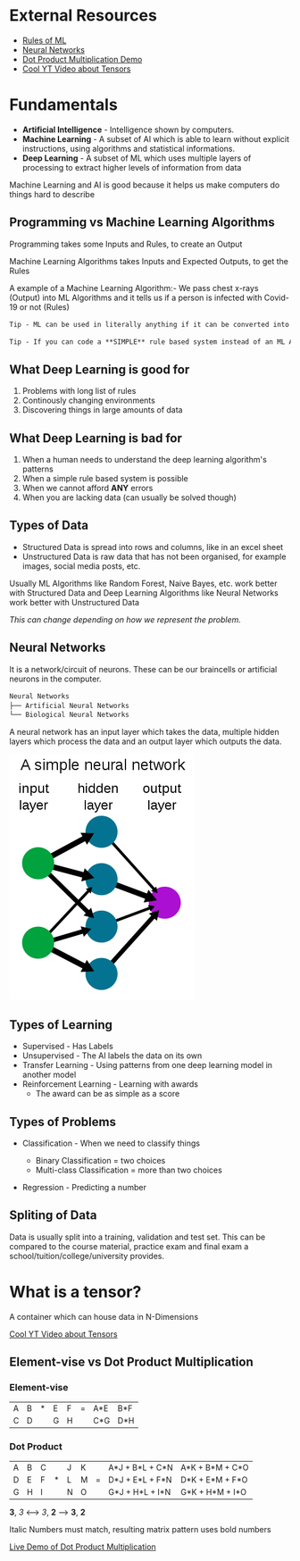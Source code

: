 # External Resources
- [Rules of ML](https://developers.google.com/machine-learning/guides/rules-of-ml)
- [Neural Networks](https://en.wikipedia.org/wiki/Neural_network)
- [Dot Product Multiplication Demo](http://matrixmultiplication.xyz)
- [Cool YT Video about Tensors](https://www.youtube.com/watch?v=f5liqUk0ZTw)

# Fundamentals
- **Artificial Intelligence** - Intelligence shown by computers.
- **Machine Learning** - A subset of AI which is able to learn without explicit instructions, using algorithms and statistical informations.
- **Deep Learning** - A subset of ML which uses multiple layers of processing to extract higher levels of information from data

Machine Learning and AI is good because it helps us make computers do things hard to describe

## Programming vs Machine Learning Algorithms
Programming takes some Inputs and Rules, to create an Output

Machine Learning Algorithms takes Inputs and Expected Outputs, to get the Rules

A example of a Machine Learning Algorithm:-
We pass chest x-rays (Output) into ML Algorithms and it tells us if a person is infected with Covid-19 or not (Rules)

```md
Tip - ML can be used in literally anything if it can be converted into numbers
```

```md
Tip - If you can code a **SIMPLE** rule based system instead of an ML Algorithm, make the rule based system instead
```
## What Deep Learning is good for
1. Problems with long list of rules
2. Continously changing environments
3. Discovering things in large amounts of data

## What Deep Learning is bad for
1. When a human needs to understand the deep learning algorithm's patterns
2. When a simple rule based system is possible
3. When we cannot afford **ANY** errors
4. When you are lacking data (can usually be solved though) 

## Types of Data
- Structured Data is spread into rows and columns, like in an excel sheet
- Unstructured Data is raw data that has not been organised, for example images, social media posts, etc.

Usually ML Algorithms like Random Forest, Naive Bayes, etc. work better with Structured Data
and Deep Learning Algorithms like Neural Networks work better with Unstructured Data

*This can change depending on how we represent the problem.*

## Neural Networks
It is a network/circuit of neurons. These can be our braincells or artificial neurons in the computer.

```md
Neural Networks
├── Artificial Neural Networks
└── Biological Neural Networks
```
A neural network has an input layer which takes the data, multiple hidden layers which process the data and an output layer which outputs the data.

![neural network](./images/neuralnetwork.png)

## Types of Learning
- Supervised - Has Labels
- Unsupervised - The AI labels the data on its own
- Transfer Learning - Using patterns from one deep learning model in another model
- Reinforcement Learning - Learning with awards
    - The award can be as simple as a score

## Types of Problems
- Classification - When we need to classify things
    - Binary Classification = two choices
    - Multi-class Classification = more than two choices

- Regression - Predicting a number

## Spliting of Data
Data is usually split into a training, validation and test set.
This can be compared to the course material, practice exam and final exam a school/tuition/college/university provides.

# What is a tensor?
A container which can house data in N-Dimensions

[Cool YT Video about Tensors](https://www.youtube.com/watch?v=f5liqUk0ZTw)

## Element-vise vs Dot Product Multiplication
### Element-vise
|     |     |     |     |     |     |      |      |
| --- | --- | --- | --- | --- | --- | ---- | ---- |
|  A  |  B  |  *  |  E  |  F  |  =  | A\*E | B\*F |
|  C  |  D  |     |  G  |  H  |     | C\*G | D\*H |

### Dot Product
|     |     |     |     |     |     |     |                    |                    |
| --- | --- | --- | --- | --- | --- | --- | ------------------ | ------------------ |
|  A  |  B  |  C  |     |  J  |  K  |     | A\*J + B\*L + C\*N | A\*K + B\*M + C\*O |
|  D  |  E  |  F  |  *  |  L  |  M  |  =  | D\*J + E\*L + F\*N | D\*K + E\*M + F\*O |
|  G  |  H  |  I  |     |  N  |  O  |     | G\*J + H\*L + I\*N | G\*K + H\*M + I\*O |


**3**, *3* <--> *3*, **2** --> **3**, **2**

Italic Numbers must match, resulting matrix pattern uses bold numbers

[Live Demo of Dot Product Multiplication](http://matrixmultiplication.xyz)
